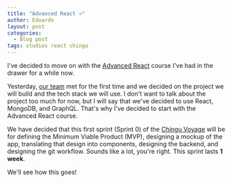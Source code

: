 ```yaml
---
title: "Advanced React ⚛️"
author: Eduardo
layout: post
categories:
  - Blog post
tags: studies react chingu
---
```


I've decided to move on with the [Advanced React](https://advancedreact.com) course I've had in the drawer for a while now.

Yesterday, [our team]({{site.url}}/chimeras-team) met for the first time and we decided on the project we will build and the tech stack we will use. I don't want to talk about the project too much for now, but I will say that we've decided to use React, MongoDB, and GraphQL. That's why I've decided to start with the Advanced React course.

We have decided that this first sprint (Sprint 0) of the [Chingu Voyage]({{site.url}}/chingu-voyage-8) will be for defining the Minimum Viable Product (MVP), designing a mockup of the app, translating that design into components, designing the backend, and designing the git workflow. Sounds like a lot, you're right. This sprint lasts **1 week**.

We'll see how this goes!

